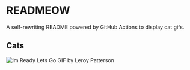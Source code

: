 # READMEOW

A self-rewriting README powered by GitHub Actions to display cat gifs.

## Cats

![Im Ready Lets Go GIF by Leroy Patterson](https://media0.giphy.com/media/CjmvTCZf2U3p09Cn0h/200.gif?cid=9acd02daw7mp9c4bvwgojg9mip6m2vny21qwunqjadc0rnhg&ep=v1_gifs_search&rid=200.gif&ct=g)
